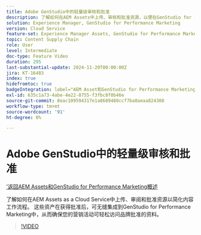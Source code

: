 ```yaml
---
title: Adobe GenStudio中的轻量级审核和批准
description: 了解如何在AEM Assets中上传、审核和批准资源，以便在GenStudio for Performance Marketing中使用它们。
solution: Experience Manager, GenStudio for Performance Marketing
version: Cloud Service
feature-set: Experience Manager Assets, GenStudio for Performance Marketing
topic: Content Supply Chain
role: User
level: Intermediate
doc-type: Feature Video
duration: 295
last-substantial-update: 2024-11-20T00:00:00Z
jira: KT-16483
index: true
hidefromtoc: true
badgeIntegration: label="AEM Asset和GenStudio for Performance Marketing" type="positive"
exl-id: 635c1a73-4abe-4e22-8755-f3fbc8f0b46e
source-git-commit: 8eac109594317e1a8689480ccf7ba0aeaa824308
workflow-type: tm+mt
source-wordcount: '91'
ht-degree: 0%

---
```


# Adobe GenStudio中的轻量级审核和批准

[&#39;返回AEM Assets和GenStudio for Performance Marketing概述](./overview.md)

了解如何在AEM Assets as a Cloud Service中上传、审阅和批准资源以简化内容工作流程。 这些资产在获得批准后，可无缝集成到GenStudio for Performance Marketing中，从而确保您的营销活动可轻松访问品牌批准的资料。

>[!VIDEO](https://video.tv.adobe.com/v/3439265/?learn=on&enablevpops)
